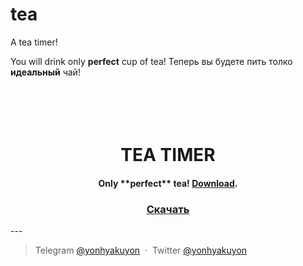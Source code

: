 # tea
A tea timer!

You will drink only **perfect** cup of tea!
Теперь вы будете пить толко **идеальный** чай!


<h1 align="center">
  <br>
  <br>
  TEA TIMER
  <br>
</h1>

<h4 align="center">Only **perfect** tea! <a href="https://github.com/yonhyakuyon/tea/releases/tag/Yo!" target="_blank">Download</a>.</h4>

<h3 align="center"> <a href="https://github.com/yonhyakuyon/tea/releases/tag/Yo!" target="_blank">Скачать</a></h3>
---

> Telegram [@yonhyakuyon](https://t.me/yonhyakuyon) &nbsp;&middot;&nbsp;
> Twitter [@yonhyakuyon](https://twitter.com/yonhyakuyon)

